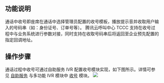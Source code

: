 ## 功能说明
通话中收号即座席在通话中选择管理员配置的收号模板，播放提示音并收取用户输入的号码串（如：身份证号、订单号等）。
腾讯云呼叫中心 TCCC 支持在收号过程中与业务系统进行参数对接，同时支持在收取号码串后将返回至企业预先配置的指定回调地址。

## 操作步骤
通话过程中收号可通过自助服务 IVR 配置收号模块实现，如下图所示。详情可参见 [自助服务](https://cloud.tencent.com/document/product/679/73557) 与多功能 IVR 模块中 [收号](https://cloud.tencent.com/document/product/679/73558) 模块。
![](https://qcloudimg.tencent-cloud.cn/raw/824658dac00d230b9a8c816a3ce87e0a.png)
